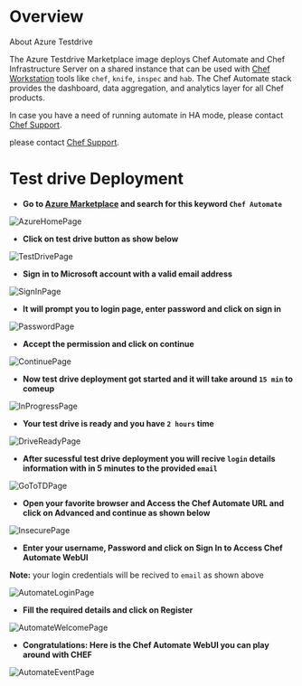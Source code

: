 # Overview

About Azure Testdrive

The Azure Testdrive Marketplace image deploys Chef Automate and Chef Infrastructure Server on a shared instance that can be used with [Chef Workstation](https://docs.chef.io/workstation/) tools like `chef`, `knife`, `inspec` and `hab`. The Chef Automate stack provides the dashboard, data aggregation, and analytics layer for all Chef products.

In case you have a need of running automate in HA mode, please contact [Chef Support](https://www.chef.io/support).

please contact [Chef Support](https://www.chef.io/support).



# Test drive Deployment

- **Go to [Azure Marketplace](https://azure.microsoft.com/en-in/marketplace/) and search for this keyword `Chef Automate`** 

![AzureHomePage](/images/Azure-Images/AzureHomePage.png)

- **Click on test drive button as show below**

![TestDrivePage](/images/Azure-Images/TestDrivePage.png)

- **Sign in to Microsoft account with a valid email address**

![SignInPage](/images/Azure-Images/SignInPage.png)

- **It will prompt you to login page, enter password and click on sign in**

![PasswordPage](/images/Azure-Images/PasswordPage.png)

- **Accept the permission and click on continue**

![ContinuePage](/images/Azure-Images/ContinuePage.png)

- **Now test drive deployment got started and it will take around `15 min` to comeup**

![InProgressPage](/images/Azure-Images/InProgressPage.png)

- **Your test drive is ready and you have `2 hours` time**  

![DriveReadyPage](/images/Azure-Images/DriveReadyPage.png)

- **After sucessful test drive deployment you will recive `login` details information with in 5 minutes to the provided `email`** 

![GoToTDPage](/images/Azure-Images/GoToTDPage.png)

- **Open your favorite browser and Access the Chef Automate URL and click on Advanced and continue as shown below**

![InsecurePage](/images/Azure-Images/InsecurePage.png)

- **Enter your username, Password and click on Sign In to Access Chef Automate WebUI**

**Note:**  your login credentials will be recived to `email` as shown above

![AutomateLoginPage](/images/Azure-Images/AutomateLoginPage.png)

- **Fill the required details and click on Register**

![AutomateWelcomePage](/images/Azure-Images/AutomateWelcomePage.png)

- **Congratulations: Here is the Chef Automate WebUI you can play around with CHEF**

![AutomateEventPage](/images/Azure-Images/AutomateEventPage.png)
